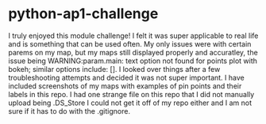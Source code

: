 # python-ap1-challenge
I truly enjoyed this module challenge! I felt it was super applicable to real life and is something that can be used often. My only issues were with certain parems on my map, but my maps still displayed properly and accuratley, the issue being WARNING:param.main: text option not found for points plot with bokeh; similar options include: [].  I looked over things after a few troubleshooting attempts and decided it was not super important.  I have included screenshots of my maps with examples of pin points and their labels in this repo. I had one strange file on this repo that I did not manually upload being .DS_Store I could not get it off of my repo either and I am not sure if it has to do with the .gitignore. 
